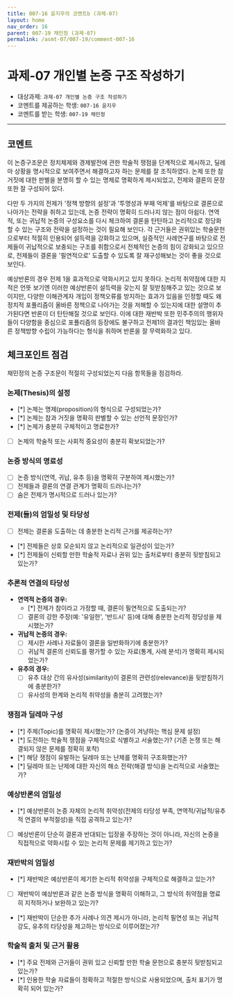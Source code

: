 ```yaml
---
title: 007-16 윤지우의 코멘트b (과제-07) 
layout: home
nav_order: 16
parent: 007-19 채민정 (과제-07)
permalink: /asmt-07/007-19/comment-007-16
---
```


# 과제-07 개인별 논증 구조 작성하기

- 대상과제: `과제-07 개인별 논증 구조 작성하기`
- 코멘트를 제공하는 학생: `007-16 윤지우` 
- 코멘트를 받는 학생: `007-19 채민정` 

---

## 코멘트

이 논증구조문은 정치체제와 경제발전에 관한 학술적 쟁점을 단계적으로 제시하고, 딜레마 상황을 명시적으로 보여주면서 해결하고자 하는 문제를 잘 조직하였다. 논제 또한 참 거짓에 대한 판별을 분명히 할 수 있는 명제로 명확하게 제시되었고, 전제와 결론의 문장 또한 잘 구성되어 있다. 

다만 두 가지의 전제가 '정책 방향의 설정'과 '투명성과 부패 억제'를 바탕으로 결론으로 나아가는 전략을 취하고 있는데, 논증 전략이 명확히 드러나지 않는 점이 아쉽다. 연역적, 또는 귀납적 논증의 구성요소를 다시 체크하여 결론을 탄탄하고 논리적으로 정당화할 수 있는 구조와 전략을 설정하는 것이 필요해 보인다. 각 근거들은 권위있는 학술문헌으로부터 적절히 인용되어 설득력을 강화하고 있으며, 실증적인 사례연구를 바탕으로 전제들이 귀납적으로 보충되는 구조를 취함으로서 전체적인 논증의 힘이 강화되고 있으므로, 전제들이 결론을 '필연적으로' 도출할 수 있도록 잘 재구성해보는 것이 좋을 것으로 보인다.

예상반론의 경우 전제 1을 효과적으로 약화시키고 있지 못하다. 논리적 취약점에 대한 지적은 언뜻 보기엔 이러한 예상반론이 설득력을 갖는지 잘 뒷받침해주고 있는 것으로 보이지만, 다양한 이해관계자 개입이 정책오류를 방지하는 효과가 있음을 인정할 때도 왜 정치적 포퓰리즘이 올바른 정책으로 나아가는 것을 저해할 수 있는지에 대한 설명이 추가된다면 반론이 더 탄탄해질 것으로 보인다. 이에 대한 재반박 또한 민주주의의 행위자들이 다양함을 중심으로 포퓰리즘의 등장에도 불구하고 전제1의 결과인 책임있는 올바른 정책방향 수립이 가능하다는 형식을 취하며 반론을 잘 무력화하고 있다. 

## 체크포인트 점검

채민정의 논증 구조문이 적절히 구성되었는지 다음 항목들을 점검하라.

### **논제(Thesis)의 설정**
- [*] 논제는 명제(proposition)의 형식으로 구성되었는가?
- [*] 논제는 참과 거짓을 명확히 판별할 수 있는 선언적 문장인가?
- [*] 논제가 충분히 구체적이고 명료한가?
- [ ] 논제의 학술적 또는 사회적 중요성이 충분히 확보되었는가?

### **논증 방식의 명료성**
- [ ] 논증 방식(연역, 귀납, 유추 등)을 명확히 구분하여 제시했는가?
- [ ] 전제들과 결론의 연결 관계가 명확히 드러나는가?
- [ ] 숨은 전제가 명시적으로 드러나 있는가?

### **전제(들)의 엄밀성 및 타당성**
- [ ] 전제는 결론을 도출하는 데 충분한 논리적 근거를 제공하는가?
- [*] 전제들은 상호 모순되지 않고 논리적으로 일관성이 있는가?
- [*] 전제들이 신뢰할 만한 학술적 자료나 권위 있는 출처로부터 충분히 뒷받침되고 있는가?

### **추론적 연결의 타당성**
- **연역적 논증의 경우:**
  - [*] 전제가 참이라고 가정할 때, 결론이 필연적으로 도출되는가?
  - [ ] 결론의 강한 주장(예: '유일한', '반드시' 등)에 대해 충분한 논리적 정당성을 제시했는가?

- **귀납적 논증의 경우:**
  - [ ] 제시한 사례나 자료들이 결론을 일반화하기에 충분한가?
  - [ ] 귀납적 결론의 신뢰도를 평가할 수 있는 자료(통계, 사례 분석)가 명확히 제시되었는가?

- **유추의 경우:**
  - [ ] 유추 대상 간의 유사성(similarity)이 결론의 관련성(relevance)을 뒷받침하기에 충분한가?
  - [ ] 유사성의 한계와 논리적 취약성을 충분히 고려했는가?

### **쟁점과 딜레마 구성**
- [*] 주제(Topic)를 명확히 제시했는가? (논증이 겨냥하는 핵심 문제 설정)
- [*] 도전하는 학술적 쟁점을 구체적으로 식별하고 서술했는가? (기존 논쟁 또는 해결되지 않은 문제를 정확히 포착)
- [*] 해당 쟁점이 유발하는 딜레마 또는 난제를 명확히 구조화했는가?
- [*] 딜레마 또는 난제에 대한 자신의 해소 전략(해결 방식)을 논리적으로 서술했는가?

### **예상반론의 엄밀성**
- [*] 예상반론이 논증 자체의 논리적 취약성(전제의 타당성 부족, 연역적/귀납적/유추적 연결의 부적절성)을 직접 공격하고 있는가?
- [ ] 예상반론이 단순히 결론과 반대되는 입장을 주장하는 것이 아니라, 자신의 논증을 직접적으로 약화시킬 수 있는 논리적 문제를 제기하고 있는가?

### **재반박의 엄밀성**
- [*] 재반박은 예상반론이 제기한 논리적 취약성을 구체적으로 해결하고 있는가?
- [ ] 재반박이 예상반론과 같은 논증 방식을 명확히 이해하고, 그 방식의 취약점을 명료히 지적하거나 보완하고 있는가?
- [*] 재반박이 단순한 추가 사례나 의견 제시가 아니라, 논리적 필연성 또는 귀납적 강도, 유추의 타당성을 제고하는 방식으로 이루어졌는가?

### **학술적 출처 및 근거 활용**
- [*] 주요 전제와 근거들이 권위 있고 신뢰할 만한 학술 문헌으로 충분히 뒷받침되고 있는가?
- [*] 인용한 학술 자료들이 정확하고 적절한 방식으로 사용되었으며, 출처 표기가 명확히 되어 있는가?
